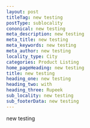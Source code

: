 ```yaml
---
layout: post
titleTag: new testing
postType: sublocality
cononical: new testing
meta_description: new testing
meta_title: new testing
meta_keywords: new testing
meta_author: new testing
locality_type: City
categories: Product Listing
home_pageHeading: new testing
title: new testing
heading_one: new testing
heading_two: with
heading_three: Rupeek
sub_locality: new testing
sub_footerData: new testing
---
```

new testing